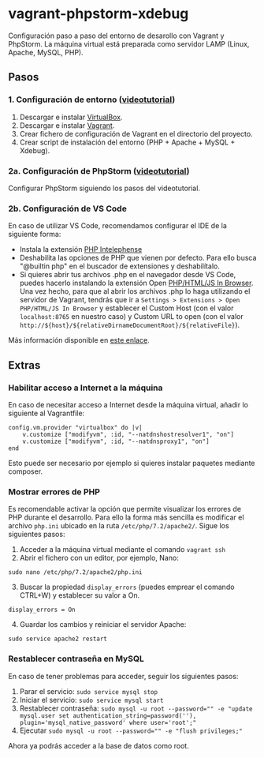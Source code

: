 # vagrant-phpstorm-xdebug
Configuración paso a paso del entorno de desarollo con Vagrant y PhpStorm.
La máquina virtual está preparada como servidor LAMP (Linux, Apache, MySQL, PHP).


## Pasos

### 1. Configuración de entorno ([videotutorial](https://www.youtube.com/watch?v=DxA-YXbKfiY&t=272s]))
1. Descargar e instalar [VirtualBox](https://www.virtualbox.org/).
2. Descargar e instalar [Vagrant](https://www.vagrantup.com/).
3. Crear fichero de configuración de Vagrant en el directorio del proyecto.
4. Crear script de instalación del entorno (PHP + Apache + MySQL + Xdebug).

### 2a. Configuración de PhpStorm ([videotutorial](https://www.youtube.com/watch?v=jEkldlxIOiE]))
Configurar PhpStorm siguiendo los pasos del videotutorial.

### 2b. Configuración de VS Code
En caso de utilizar VS Code, recomendamos configurar el IDE de la siguiente forma:
- Instala la extensión [PHP Intelephense](https://marketplace.visualstudio.com/items?itemName=bmewburn.vscode-intelephense-client)
- Deshabilita las opciones de PHP que vienen por defecto. Para ello busca "@builtin php" en el buscador de extensiones y deshabilítalo.
- Si quieres abrir tus archivos .php en el navegador desde VS Code, puedes hacerlo instalando la extensión Open [PHP/HTML/JS In Browser](https://marketplace.visualstudio.com/items?itemName=PrimaFuture.open-php-html-js-in-browser). Una vez hecho, para que al abrir los archivos .php lo haga utilizando el servidor de Vagrant, tendrás que ir a `Settings > Extensions > Open PHP/HTML/JS In Browser` y establecer el Custom Host (con el valor `localhost:8765` en nuestro caso) y Custom URL to open (con el valor `http://${host}/${relativeDirnameDocumentRoot}/${relativeFile}`).

Más información disponible en [este enlace](https://www.digitalocean.com/community/tutorials/how-to-set-up-visual-studio-code-for-php-projects).

## Extras
### Habilitar acceso a Internet a la máquina
En caso de necesitar acceso a Internet desde la máquina virtual, añadir lo siguiente al Vagrantfile:
```
config.vm.provider "virtualbox" do |v|
    v.customize ["modifyvm", :id, "--natdnshostresolver1", "on"]
    v.customize ["modifyvm", :id, "--natdnsproxy1", "on"]
end
```
Esto puede ser necesario por ejemplo si quieres instalar paquetes mediante composer.

### Mostrar errores de PHP
Es recomendable activar la opción que permite visualizar los errores de PHP durante el desarrollo. Para ello la forma más sencilla es modificar el archivo `php.ini` ubicado en la ruta `/etc/php/7.2/apache2/`. Sigue los siguientes pasos:

1. Acceder a la máquina virtual mediante el comando `vagrant ssh`
2. Abrir el fichero con un editor, por ejemplo, Nano: 
```
sudo nano /etc/php/7.2/apache2/php.ini
```
3. Buscar la propiedad `display_errors` (puedes emprear el comando CTRL+W) y establecer su valor a On.
```
display_errors = On
```
4. Guardar los cambios y reiniciar el servidor Apache:
```
sudo service apache2 restart
```

### Restablecer contraseña en MySQL
En caso de tener problemas para acceder, seguir los siguientes pasos:

1. Parar el servicio: `sudo service mysql stop`
2. Iniciar el servicio: `sudo service mysql start`
3. Restablecer contraseña: `sudo mysql -u root --password="" -e "update mysql.user set authentication_string=password(''), plugin='mysql_native_password' where user='root';"  `
4. Ejecutar `sudo mysql -u root --password="" -e "flush privileges;"`

Ahora ya podrás acceder a la base de datos como root.


